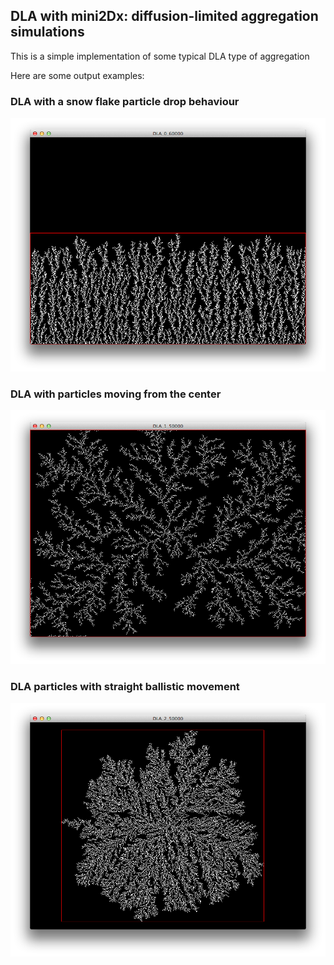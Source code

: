 ## DLA with mini2Dx: diffusion-limited aggregation simulations

This is a simple implementation of some typical DLA type of aggregation

Here are some output examples:

### DLA with a snow flake particle drop behaviour

![image](https://github.com/stefanobettinelli/DLA-simulations/blob/master/dla_franctal/DLA_0_60000.png)

### DLA with particles moving from the center

![image](https://github.com/stefanobettinelli/DLA-simulations/blob/master/dla_franctal/DLA_1_50000.png)

### DLA particles with straight ballistic movement

![image](https://github.com/stefanobettinelli/DLA-simulations/blob/master/dla_franctal/DLA_2_50000.png)
